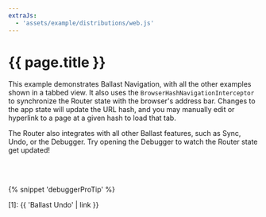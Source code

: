 ```yaml
---
extraJs:
  - 'assets/example/distributions/web.js'
---
```


# {{ page.title }}

This example demonstrates Ballast Navigation, with all the other examples shown in a tabbed view. It also uses the 
`BrowserHashNavigationInterceptor` to synchronize the Router state with the browser's address bar. Changes to the app 
state will update the URL hash, and you may manually edit or hyperlink to a page at a given hash to load that tab.

The Router also integrates with all other Ballast features, such as Sync, Undo, or the Debugger. Try opening the 
Debugger to watch the Router state get updated!

<div id="examples_navigation"></div>
<br><br>

{% snippet 'debuggerProTip' %}

[1]: {{ 'Ballast Undo' | link }}
